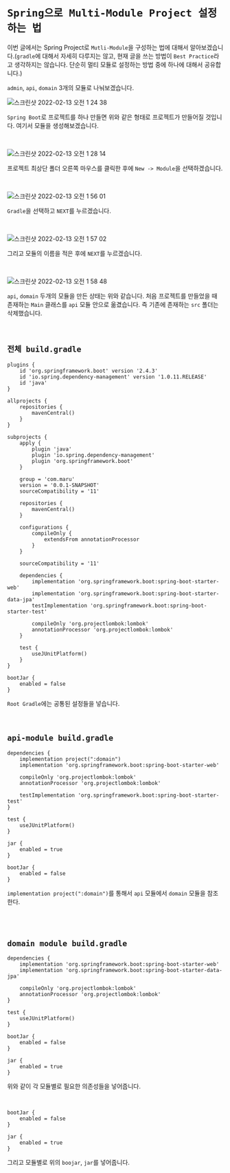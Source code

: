 # `Spring으로 Multi-Module Project 설정하는 법`

이번 글에서는 Spring Project로 `Mutli-Module`을 구성하는 법에 대해서 알아보겠습니다.(`gradle`에 대해서 자세히 다루지는 않고, 현재 글을 쓰는 방법이 `Best Practice`라고 생각하지는 않습니다. 단순히 멀티 모듈로 설정하는 방법 중에 하나에 대해서 공유합니다.)

`admin`, `api`, `domain` 3개의 모듈로 나눠보겠습니다. 

![스크린샷 2022-02-13 오전 1 24 38](https://user-images.githubusercontent.com/45676906/153719410-6f6fed48-7155-4575-93bb-ce7ac72d21a6.png)

`Spring Boot`로 프로젝트를 하나 만들면 위와 같은 형태로 프로젝트가 만들어질 것입니다. 여기서 모듈을 생성해보겠습니다. 

<br>

![스크린샷 2022-02-13 오전 1 28 14](https://user-images.githubusercontent.com/45676906/153719548-24902b1b-05d9-45e2-b6a3-f8ffbd1073c7.png)

프로젝트 최상단 폴더 오른쪽 마우스를 클릭한 후에 `New -> Module`을 선택하겠습니다. 

<br>

![스크린샷 2022-02-13 오전 1 56 01](https://user-images.githubusercontent.com/45676906/153720494-b0c2197e-8833-4660-97b4-740f3795dda1.png)

`Gradle`을 선택하고 `NEXT`를 누르겠습니다. 

<br>

![스크린샷 2022-02-13 오전 1 57 02](https://user-images.githubusercontent.com/45676906/153720525-7dc6ceed-9290-4590-b315-852a24bf5b7e.png)

그리고 모듈의 이름을 적은 후에 `NEXT`를 누르겠습니다. 

<br>

![스크린샷 2022-02-13 오전 1 58 48](https://user-images.githubusercontent.com/45676906/153720579-9d31c9a5-833a-46a4-8238-64b772c61675.png)

`api`, `domain` 두개의 모듈을 만든 상태는 위와 같습니다. 처음 프로젝트를 만들었을 때 존재하는 `Main` 클래스를 `api` 모듈 안으로 옮겼습니다. 즉 기존에 존재하는 `src` 폴더는 삭제했습니다. 

<br>

## `전체 build.gradle`

```
plugins {
    id 'org.springframework.boot' version '2.4.3'
    id 'io.spring.dependency-management' version '1.0.11.RELEASE'
    id 'java'
}

allprojects {
    repositories {
        mavenCentral()
    }
}

subprojects {
    apply {
        plugin 'java'
        plugin 'io.spring.dependency-management'
        plugin 'org.springframework.boot'
    }

    group = 'com.maru'
    version = '0.0.1-SNAPSHOT'
    sourceCompatibility = '11'

    repositories {
        mavenCentral()
    }

    configurations {
        compileOnly {
            extendsFrom annotationProcessor
        }
    }

    sourceCompatibility = '11'

    dependencies {
        implementation 'org.springframework.boot:spring-boot-starter-web'
        implementation 'org.springframework.boot:spring-boot-starter-data-jpa'
        testImplementation 'org.springframework.boot:spring-boot-starter-test'

        compileOnly 'org.projectlombok:lombok'
        annotationProcessor 'org.projectlombok:lombok'
    }

    test {
        useJUnitPlatform()
    }
}

bootJar {
    enabled = false
}
```

`Root Gradle`에는 공통된 설정들을 넣습니다.

<br>

## `api-module build.gradle`

```
dependencies {
    implementation project(":domain")
    implementation 'org.springframework.boot:spring-boot-starter-web'

    compileOnly 'org.projectlombok:lombok'
    annotationProcessor 'org.projectlombok:lombok'

    testImplementation 'org.springframework.boot:spring-boot-starter-test'
}

test {
    useJUnitPlatform()
}

jar {
    enabled = true
}

bootJar {
    enabled = false
}
```

`implementation project(":domain")`를 통해서 `api` 모듈에서 `domain` 모듈을 참조한다. 

<br> <br>

## `domain module build.gradle`

```
dependencies {
    implementation 'org.springframework.boot:spring-boot-starter-web'
    implementation 'org.springframework.boot:spring-boot-starter-data-jpa'

    compileOnly 'org.projectlombok:lombok'
    annotationProcessor 'org.projectlombok:lombok'
}

test {
    useJUnitPlatform()
}

bootJar {
    enabled = false
}

jar {
    enabled = true
}
```

위와 같이 각 모듈별로 필요한 의존성들을 넣어줍니다.

<br>

```
bootJar {
    enabled = false
}

jar {
    enabled = true
}
```

그리고 모듈별로 위의 `boojar`, `jar`를 넣어줍니다.